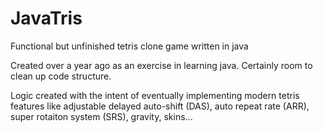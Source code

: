 # JavaTris
Functional but unfinished tetris clone game written in java

Created over a year ago as an exercise in learning java. Certainly room to clean up code structure.

Logic created with the intent of eventually implementing modern tetris features like adjustable delayed auto-shift (DAS), auto repeat rate (ARR), super rotaiton system (SRS), gravity, skins... 

